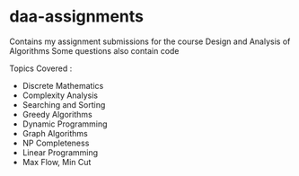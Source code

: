 # daa-assignments
Contains my assignment submissions for the course Design and Analysis of Algorithms
Some questions also contain code

Topics Covered :

- Discrete Mathematics
- Complexity Analysis
- Searching and Sorting
- Greedy Algorithms
- Dynamic Programming
- Graph Algorithms 
- NP Completeness
- Linear Programming
- Max Flow, Min Cut
